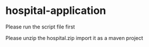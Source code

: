 # hospital-application

Please run the script file first

Please unzip the hospital.zip import it as a maven project
